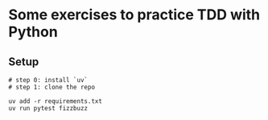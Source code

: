 # Some exercises to practice TDD with Python

## Setup

```
# step 0: install `uv`
# step 1: clone the repo

uv add -r requirements.txt
uv run pytest fizzbuzz
```

